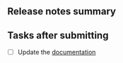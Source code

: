 <!--
Thank you for improving Nushell!
Please, read our contributing guide: https://github.com/nushell/nushell/blob/main/CONTRIBUTING.md

Use the following space to include the motivation and any technical details behind this PR.
-->

## Release notes summary
<!--
This section will be included as part of our release notes. See the contributing guide for more details.
If you're not confident about this, a core team member would be glad to help!
-->

## Tasks after submitting
<!-- Remove any tasks which aren't relevant for your PR, or add your own -->
- [ ] Update the [documentation](https://github.com/nushell/nushell.github.io)
